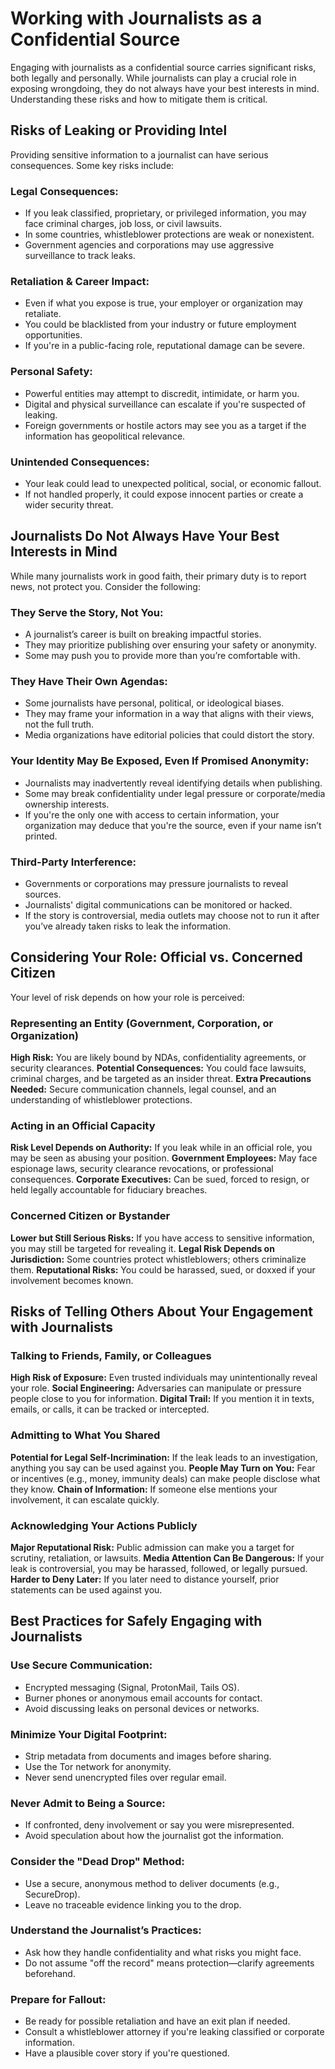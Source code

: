 # Working with Journalists as a Confidential Source

Engaging with journalists as a confidential source carries significant risks, both legally and personally. While journalists can play a crucial role in exposing wrongdoing, they do not always have your best interests in mind. Understanding these risks and how to mitigate them is critical.



## Risks of Leaking or Providing Intel

Providing sensitive information to a journalist can have serious consequences. Some key risks include:

### Legal Consequences:
- If you leak classified, proprietary, or privileged information, you may face criminal charges, job loss, or civil lawsuits.
- In some countries, whistleblower protections are weak or nonexistent.
- Government agencies and corporations may use aggressive surveillance to track leaks.


### Retaliation & Career Impact:
- Even if what you expose is true, your employer or organization may retaliate.
- You could be blacklisted from your industry or future employment opportunities.
- If you're in a public-facing role, reputational damage can be severe.


### Personal Safety:
- Powerful entities may attempt to discredit, intimidate, or harm you.
- Digital and physical surveillance can escalate if you're suspected of leaking.
- Foreign governments or hostile actors may see you as a target if the information has geopolitical relevance.


### Unintended Consequences:
- Your leak could lead to unexpected political, social, or economic fallout.
- If not handled properly, it could expose innocent parties or create a wider security threat.


## Journalists Do Not Always Have Your Best Interests in Mind
While many journalists work in good faith, their primary duty is to report news, not protect you. Consider the following:

### They Serve the Story, Not You:
- A journalist’s career is built on breaking impactful stories.
- They may prioritize publishing over ensuring your safety or anonymity.
- Some may push you to provide more than you’re comfortable with.


### They Have Their Own Agendas:
- Some journalists have personal, political, or ideological biases.
- They may frame your information in a way that aligns with their views, not the full truth.
- Media organizations have editorial policies that could distort the story.


### Your Identity May Be Exposed, Even If Promised Anonymity:
- Journalists may inadvertently reveal identifying details when publishing.
- Some may break confidentiality under legal pressure or corporate/media ownership interests.
- If you're the only one with access to certain information, your organization may deduce that you're the source, even if your name isn’t printed.


### Third-Party Interference:
- Governments or corporations may pressure journalists to reveal sources.
- Journalists' digital communications can be monitored or hacked.
- If the story is controversial, media outlets may choose not to run it after you’ve already taken risks to leak the information.


## Considering Your Role: Official vs. Concerned Citizen
Your level of risk depends on how your role is perceived:

### Representing an Entity (Government, Corporation, or Organization)
**High Risk:** You are likely bound by NDAs, confidentiality agreements, or security clearances.
**Potential Consequences:** You could face lawsuits, criminal charges, and be targeted as an insider threat.
**Extra Precautions Needed:** Secure communication channels, legal counsel, and an understanding of whistleblower protections.

### Acting in an Official Capacity
**Risk Level Depends on Authority:** If you leak while in an official role, you may be seen as abusing your position.
**Government Employees:** May face espionage laws, security clearance revocations, or professional consequences.
**Corporate Executives:** Can be sued, forced to resign, or held legally accountable for fiduciary breaches.

### Concerned Citizen or Bystander
**Lower but Still Serious Risks:** If you have access to sensitive information, you may still be targeted for revealing it.
**Legal Risk Depends on Jurisdiction:** Some countries protect whistleblowers; others criminalize them.
**Reputational Risks:** You could be harassed, sued, or doxxed if your involvement becomes known.

## Risks of Telling Others About Your Engagement with Journalists

### Talking to Friends, Family, or Colleagues
**High Risk of Exposure:** Even trusted individuals may unintentionally reveal your role.
**Social Engineering:** Adversaries can manipulate or pressure people close to you for information.
**Digital Trail:** If you mention it in texts, emails, or calls, it can be tracked or intercepted.


### Admitting to What You Shared
**Potential for Legal Self-Incrimination:** If the leak leads to an investigation, anything you say can be used against you.
**People May Turn on You:** Fear or incentives (e.g., money, immunity deals) can make people disclose what they know.
**Chain of Information:** If someone else mentions your involvement, it can escalate quickly.


### Acknowledging Your Actions Publicly
**Major Reputational Risk:** Public admission can make you a target for scrutiny, retaliation, or lawsuits.
**Media Attention Can Be Dangerous:** If your leak is controversial, you may be harassed, followed, or legally pursued.
**Harder to Deny Later:** If you later need to distance yourself, prior statements can be used against you.


## Best Practices for Safely Engaging with Journalists

### Use Secure Communication:
- Encrypted messaging (Signal, ProtonMail, Tails OS).
- Burner phones or anonymous email accounts for contact.
- Avoid discussing leaks on personal devices or networks.


### Minimize Your Digital Footprint:

- Strip metadata from documents and images before sharing.
- Use the Tor network for anonymity.
- Never send unencrypted files over regular email.


### Never Admit to Being a Source:

- If confronted, deny involvement or say you were misrepresented.
- Avoid speculation about how the journalist got the information.


### Consider the "Dead Drop" Method:

- Use a secure, anonymous method to deliver documents (e.g., SecureDrop).
- Leave no traceable evidence linking you to the drop.


### Understand the Journalist’s Practices:

- Ask how they handle confidentiality and what risks you might face.
- Do not assume "off the record" means protection—clarify agreements beforehand.


### Prepare for Fallout:

- Be ready for possible retaliation and have an exit plan if needed.
- Consult a whistleblower attorney if you're leaking classified or corporate information.
- Have a plausible cover story if you're questioned.

  
